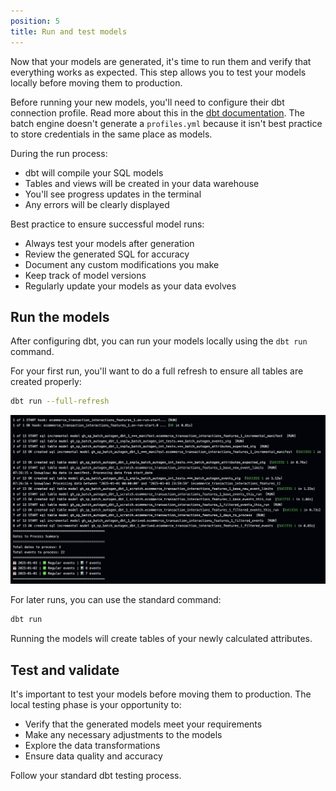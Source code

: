 ```yaml
---
position: 5
title: Run and test models
---
```


Now that your models are generated, it's time to run them and verify that everything works as expected. This step allows you to test your models locally before moving them to production.

Before running your new models, you'll need to configure their dbt connection profile. Read more about this in the [dbt documentation](https://docs.getdbt.com/docs/core/connect-data-platform/connection-profiles). The batch engine doesn't generate a `profiles.yml` because it isn't best practice to store credentials in the same place as models.

During the run process:
* dbt will compile your SQL models
* Tables and views will be created in your data warehouse
* You'll see progress updates in the terminal
* Any errors will be clearly displayed

Best practice to ensure successful model runs:
* Always test your models after generation
* Review the generated SQL for accuracy
* Document any custom modifications you make
* Keep track of model versions
* Regularly update your models as your data evolves

## Run the models

After configuring dbt, you can run your models locally using the `dbt run` command.

For your first run, you'll want to do a full refresh to ensure all tables are created properly:

```bash
dbt run --full-refresh
```

![dbt first run](images/dbt_first_run.png)

For later runs, you can use the standard command:

```bash
dbt run
```

Running the models will create tables of your newly calculated attributes.

## Test and validate

It's important to test your models before moving them to production. The local testing phase is your opportunity to:
* Verify that the generated models meet your requirements
* Make any necessary adjustments to the models
* Explore the data transformations
* Ensure data quality and accuracy

Follow your standard dbt testing process.
